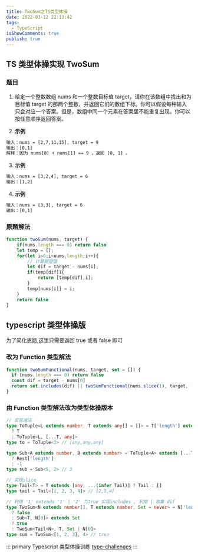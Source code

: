 ```yaml
---
title: TwoSum之TS类型体操
date: 2022-03-12 22:13:42
tags:
  - TypeScript
isShowComments: true
publish: true
---
```


## TS 类型体操实现 TwoSum

### 题目

1. 给定一个整数数组 nums 和一个整数目标值 target，请你在该数组中找出和为目标值 target 的那两个整数，并返回它们的数组下标。你可以假设每种输入只会对应一个答案。但是，数组中同一个元素在答案里不能重复出现。你可以按任意顺序返回答案。

2. **示例**

```txt
输入：nums = [2,7,11,15], target = 9
输出：[0,1]
解释：因为 nums[0] + nums[1] == 9 ，返回 [0, 1] 。
```

3. **示例**

```txt
输入：nums = [3,2,4], target = 6
输出：[1,2]
```

4. **示例**

```txt
输入：nums = [3,3], target = 6
输出：[0,1]
```

### 原题解法

```JavaScript
function twoSum(nums, target) {
    if(nums.length === 0) return false
    let temp = [];
    for(let i=0;i<nums.length;i++){
        // 计算期望值
        let dif = target - nums[i];
        if(temp[dif]){
            return [temp[dif],i];
        }
        temp[nums[i]] = i;
    }
    return false
}

```

## typescript 类型体操版

为了简化思路,这里只需要返回 true 或者 false 即可

### 改为 Function 类型解法

```javascript
function twoSumFunctional(nums, target, set = []) {
  if (nums.length === 0) return false
  const dif = target - nums[0]
  return set.includes(dif) || twoSumFunctional(nums.slice(1), target, [...set, nums[0]])
}
```

### 由 Function 类型解法改为类型体操版本

```typescript
// 实现减法
type ToTuple<L extends number, T extends any[] = []> = T['length'] extends L
  ? T
  : ToTuple<L, [...T, any]>
type to = ToTuple<3> // [any,any,any]

type Sub<A extends number, B extends number> = ToTuple<A> extends [...ToTuple<B>, ...(infer Rest)]
  ? Rest['length']
  : -1
type sub = Sub<5, 2> // 3

// 实现slice
type Tail<T> = T extends [any, ...(infer Tail)] ? Tail : []
type tail = Tail<[1, 2, 3, 4]> // [2,3,4]

// 利用 '1' extends '1' | '2' 为true 实现includes , 利用 | 收集 dif
type TwoSum<N extends number[], T extends number, Set = never> = N['length'] extends 0
  ? false
  : Sub<T, N[0]> extends Set
  ? true
  : TwoSum<Tail<N>, T, Set | N[0]>
type sum = TwoSum<[1, 2, 3], 4> // true
```

::: primary Typescript 类型体操训练
[type-challenges](https://github.com/type-challenges/type-challenges)
:::

